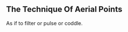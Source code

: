 The Technique Of Aerial Points
------------------------------
As if to filter or pulse or coddle.  
